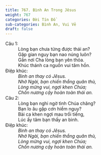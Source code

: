 ```yaml
---
title: 767. Bình An Trong Jêsus
weight: 767
categories: Đời Tín Đồ
sub-categories: Bình An, Vui Vẻ
draft: false
---
```

<dl><dt>Câu 1:</dt><dd data-verse="1">Lòng bạn chưa từng được thái an? <br/>Gặp gian nguy bạn nao núng luôn? <br/>Gần nơi Cha lòng bạn yên thỏa. <br/>Khúc thánh ca nguồn vui tâm hồn. </dd><dt>Điệp khúc:</dt><dd data-chorus="1"><em>Bình an thay có Jêsus. <br/>Nhờ Ngài, bạn chiến thắng quân thù, <br/>Lòng mừng vui, ngợi khen Chúa; <br/>Chốn nương cậy hoàn toàn thái an. </em></dd><dt>Câu 2:</dt><dd data-verse="2">Lòng bạn nghi ngờ tình Chúa chăng? <br/>Bạn lo âu gặp cơn hiểm nguy? <br/>Bài ca khen ngợi mau trổi tiếng, <br/>Lúc ấy tâm bạn thấy an bình. </dd><dt>Điệp khúc:</dt><dd data-chorus="1"><em>Bình an thay có Jêsus. <br/>Nhờ Ngài, bạn chiến thắng quân thù, <br/>Lòng mừng vui, ngợi khen Chúa; <br/>Chốn nương cậy hoàn toàn thái an. </em></dd></dl>